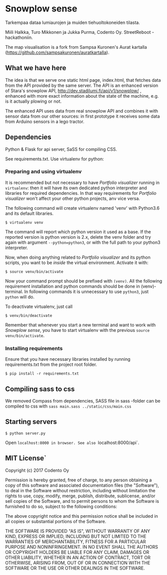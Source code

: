 # Snowplow sense

Tarkempaa dataa lumiaurojen ja muiden tiehuoltokoneiden tilasta.

Miili Halkka, Turo Mikkonen ja Jukka Purma, Codento Oy.
StreetReboot -hackathoniin. 

The map visualisation is a fork from Sampsa Kuronen's Aurat kartalla (https://github.com/sampsakuronen/auratkartalla).

## What we have here

The idea is that we serve one static html page, index.html, that fetches data from the API provided by the same server.
The API is an enhanced version of Stara's snowplow API, http://dev.stadilumi.fi/api/v1/snowplow/ , enhanced with more 
exact information about the state of the machine, e.g. is it actually plowing or not.

The enhanced API uses data from real snowplow API and combines it with sensor data from our other sources: in first 
prototype it receives some data from Arduino sensors in a lego tractor.

## Dependencies

Python & Flask for api server, 
SaSS for compiling CSS. 

See requirements.txt.
Use virtualenv for python:

### Preparing and using virtualenv
It is recommended but not necessary to have *Portfolio visualizer* running in `virtualenv`: then it will have its own dedicated python interpreter and libraries for required dependencies. In that way requirements for *Portfolio visualizer* won't affect your other python projects, anv vice versa.

The following command will create virtualenv named 'venv' with Python3.6 and its default libraries.

    $ virtualenv venv

The command will report which python version it used as a base. If the reported version is python version is 2.x, delete the venv folder and try again with argument `--python=python3`, or with the full path to your python3 interpreter.

Now, when doing anything related to *Portfolio visualizer* and its python scripts, you want to be *inside* the virtual environment. Activate it with:

    $ source venv/bin/activate

Now your command prompt should be prefixed with `(venv)`. All the following requirement installation and python commands should be done in (venv)-terminal. In following commands it is unnecessary to use `python3`, just `python` will do.    

To deactivate virtualenv, just call

    $ venv/bin/deactivate

Remember that whenever you start a new terminal and want to work with *Snowplow sense*, you have to start virtualenv with the previous `source venv/bin/activate`.

### Installing requirements

Ensure that you have necessary libraries installed by running requirements.txt from the project root folder.
```
$ pip install -r requirements.txt
```


## Compiling sass to css

We removed Compass from dependencies, SASS file in sass -folder can be compiled to css with `sass main.sass ../static/css/main.css`

## Starting servers 


    $ python server.py
    
Open `localhost:8000 in browser. See also `localhost:8000/api`.

## MIT License`

Copyright (c) 2017 Codento Oy

Permission is hereby granted, free of charge, to any person obtaining a copy
of this software and associated documentation files (the "Software"), to deal
in the Software without restriction, including without limitation the rights
to use, copy, modify, merge, publish, distribute, sublicense, and/or sell
copies of the Software, and to permit persons to whom the Software is
furnished to do so, subject to the following conditions:

The above copyright notice and this permission notice shall be included in all
copies or substantial portions of the Software.

THE SOFTWARE IS PROVIDED "AS IS", WITHOUT WARRANTY OF ANY KIND, EXPRESS OR
IMPLIED, INCLUDING BUT NOT LIMITED TO THE WARRANTIES OF MERCHANTABILITY,
FITNESS FOR A PARTICULAR PURPOSE AND NONINFRINGEMENT. IN NO EVENT SHALL THE
AUTHORS OR COPYRIGHT HOLDERS BE LIABLE FOR ANY CLAIM, DAMAGES OR OTHER
LIABILITY, WHETHER IN AN ACTION OF CONTRACT, TORT OR OTHERWISE, ARISING FROM,
OUT OF OR IN CONNECTION WITH THE SOFTWARE OR THE USE OR OTHER DEALINGS IN THE
SOFTWARE.

